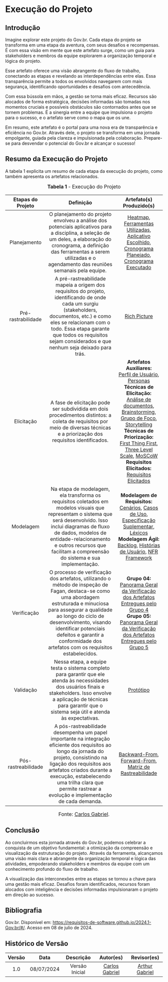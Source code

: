 # Execução do Projeto

## Introdução

Imagine explorar este projeto do Gov.br. Cada etapa do projeto se transforma em uma etapa da aventura, com seus desafios e recompensas. É com essa visão em mente que este artefato surge, como um guia para stakeholders e membros da equipe explorarem a organização temporal e lógica do projeto.

Esse artefato oferece uma visão abrangente do fluxo de trabalho, conectando as etapas e revelando as interdependências entre elas. Essa transparência permite a todos os envolvidos navegarem com mais segurança, identificando oportunidades e desafios com antecedência.

Com essa bússola em mãos, a gestão se torna mais eficaz. Recursos são alocados de forma estratégica, decisões informadas são tomadas nos momentos cruciais e possíveis obstáculos são contornados antes que se tornem problemas. É a sinergia entre a equipe que impulsiona o projeto para o sucesso, e o artefato serve como o mapa que os une.

Em resumo, este artefato é o portal para uma nova era de transparência e eficiência no Gov.br. Através dele, o projeto se transforma em uma jornada empolgante, guiada pela clareza e impulsionada pela colaboração. Prepare-se para desvendar o potencial do Gov.br e alcançar o sucesso!

## Resumo da Execução do Projeto

A tabela 1 explicita um resumo de cada etapa da execução do projeto, como também apresenta os artefatos relacionados.

<font size="3"><p style="text-align: center"><b>Tabela 1</b> - Execução do Projeto</p></font>

| Etapas do Projeto | Definição | Artefato(s) Produzido(s) |
|:-----------------:|:---------:|:------------------------:|
| Planejamento | O planejamento do projeto envolveu a análise dos potenciais aplicativos para a disciplina, a seleção de um deles, a elaboração do cronograma, a definição das ferramentas a serem utilizadas e o agendamento das reuniões semanais pela equipe. | [Heatmap](https://requisitos-de-software.github.io/2024.1-Gov.br/#/planejamento/heatmap), [Ferramentas Utilizadas](https://requisitos-de-software.github.io/2024.1-Gov.br/#/planejamento/ferramentas), [Aplicativo Escolhido](https://requisitos-de-software.github.io/2024.1-Gov.br/#/planejamento/app_escolhido), [Cronograma Planejado](https://requisitos-de-software.github.io/2024.1-Gov.br/#/planejamento/cronograma_planejado), [Cronograma Executado](https://requisitos-de-software.github.io/2024.1-Gov.br/#/planejamento/cronograma_executado) |
| Pré-rastrabilidade | A pré-rastreabilidade mapeia a origem dos requisitos do projeto, identificando de onde cada um surgiu (stakeholders, documentos, etc.) e como eles se relacionam com o todo. Essa etapa garante que todos os requisitos sejam considerados e que nenhum seja deixado para trás. | [Rich Picture](https://requisitos-de-software.github.io/2024.1-Gov.br/#/pre-rastreabilidade/rich_picture) |
| Elicitação | A fase de elicitação pode ser subdividida em dois procedimentos distintos: a coleta de requisitos por meio de diversas técnicas e a priorização dos requisitos identificados. | **Artefatos Auxiliares:** <br>[Perfil de Usuário](https://requisitos-de-software.github.io/2024.1-Gov.br/#/perfil_usuario/perfil_usuario), [Personas](https://requisitos-de-software.github.io/2024.1-Gov.br/#/Personas/Personas)<br>**Técnicas de Elicitação:** <br>[Análise de documentos](https://requisitos-de-software.github.io/2024.1-Gov.br/#/elicitacao/analise_documentos), [Brainstorming](https://requisitos-de-software.github.io/2024.1-Gov.br/#/elicitacao/brainstorm), [Grupo de Foco](), [Storytelling](https://requisitos-de-software.github.io/2024.1-Gov.br/#/elicitacao/storytelling)<br>**Técnicas de Priorização:** <br>[First Thing First](https://requisitos-de-software.github.io/2024.1-Gov.br/#/priorizacao/FirstThingsFirst), [Three Level Scale](https://requisitos-de-software.github.io/2024.1-Gov.br/#/priorizacao/ThreeLevelScale), [MoSCoW](https://requisitos-de-software.github.io/2024.1-Gov.br/#/priorizacao/moscow)<br>**Requisitos Elicitados:** <br>[Requisitos Elicitados](https://requisitos-de-software.github.io/2024.1-Gov.br/#/elicitacao/requisitos_elicitados) |
| Modelagem | Na etapa de modelagem, ela transforma os requisitos coletados em modelos visuais que representam o sistema que será desenvolvido. Isso inclui diagramas de fluxo de dados, modelos de entidade-relacionamento e outros recursos que facilitam a compreensão do sistema e sua implementação. | **Modelagem de Requisitos:** <br>[Cenários](https://requisitos-de-software.github.io/2024.1-Gov.br/#/modelagem/cenarios), [Casos de Uso](https://requisitos-de-software.github.io/2024.1-Gov.br/#/modelagem/casos_de_uso), [Especificação Suplementar](https://requisitos-de-software.github.io/2024.1-Gov.br/#/modelagem/especificacao_suplementar), [Léxicos](https://requisitos-de-software.github.io/2024.1-Gov.br/#/modelagem/lexicos)<br>**Modelagem Ágil:** <br>[Backlog](https://requisitos-de-software.github.io/2024.1-Gov.br/#/modelagem/agil/backlog), [Histórias de Usuário](https://requisitos-de-software.github.io/2024.1-Gov.br/#/modelagem/agil/historia_usuario), [NFR Framework](https://requisitos-de-software.github.io/2024.1-Gov.br/#/modelagem/agil/nfr_framework) |
| Verificação | O processo de verificação dos artefatos, utilizando o método de inspeção de Fagan, destaca-se como uma abordagem estruturada e minuciosa para assegurar a qualidade ao longo do ciclo de desenvolvimento, visando identificar potenciais defeitos e garantir a conformidade dos artefatos com os requisitos estabelecidos. | **Grupo 04:** <br>[Panorama Geral da Verificação dos Artefatos Entregues pelo Grupo 4](https://requisitos-de-software.github.io/2024.1-Gov.br/#/verificacao/grupo_4/panorama_geral)<br>**Grupo 05:** <br>[Panorama Geral da Verificação dos Artefatos Entregues pelo Grupo 5](https://requisitos-de-software.github.io/2024.1-Gov.br/#/verificacao/grupo+1/panorama_geral) |
| Validação | Nessa etapa, a equipe testa o sistema completo para garantir que ele atenda às necessidades dos usuários finais e stakeholders. Isso envolve a aplicação de técnicas para garantir que o sistema seja útil e atenda às expectativas. | [Protótipo](https://requisitos-de-software.github.io/2024.1-Gov.br/#/validacao/prototipo) |
| Pós-rastreabilidade | A pós-rastreabilidade desempenha um papel importante na integração eficiente dos requisitos ao longo da jornada do projeto, consistindo na ligação dos requisitos aos artefatos criados durante a execução, estabelecendo uma trilha clara que permite rastrear a evolução e implementação de cada demanda. | [Backward-From](https://requisitos-de-software.github.io/2024.1-Gov.br/#/pos-rastreabilidade/backward_from), [Forward-From](https://requisitos-de-software.github.io/2024.1-Gov.br/#/pos-rastreabilidade/forward_from), [Matriz de Rastreabilidade](https://requisitos-de-software.github.io/2024.1-Gov.br/#/pos-rastreabilidade/matriz) |

<font size="3"><p style="text-align: center">Fonte: [Carlos Gabriel](https://github.com/TheCarlosRamos).</p></font>




## Conclusão
Ao concluirmos esta jornada através do Gov.br, podemos celebrar a conquista de um objetivo fundamental: a otimização da compreensão e visualização da estruturação do projeto. Através da ferramenta, alcançamos uma visão mais clara e abrangente da organização temporal e lógica das atividades, empoderando stakeholders e membros da equipe com um conhecimento profundo do fluxo de trabalho.

A visualização das interconexões entre as etapas se tornou a chave para uma gestão mais eficaz. Desafios foram identificados, recursos foram alocados com inteligência e decisões informadas impulsionaram o projeto em direção ao sucesso.

## Bibliografia

Gov.br. Disponível em: https://requisitos-de-software.github.io/2024.1-Gov.br/#/. Acesso em 08 de julio de 2024.

## Histórico de Versão

| Versão |    Data    |                      Descrição                      |      Autor(es)      | Revisor(es)  |
| :----: | :--------: | :-------------------------------------------------: | :-----------------: | :----------: |
|  1.0   | 08/07/2024 | Versão Inicial | [Carlos Gabriel](https://github.com/TheCarlosRamos) | [Arthur Gabriel](https://github.com/ArthurGabrieel) |
